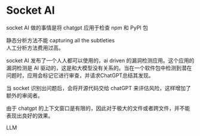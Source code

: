 # Socket AI

socket AI 做的事情是将 chatgpt 应用于检查 npm 和 PyPI 包

静态分析方法不能 capturing all the subtleties  
人工分析方法费用过高。

socket AI 发布了一个人人都可以使用的，ai driven 的漏洞检测应用。这个应用的漏洞检测是 AI 驱动的，这是和大模型没有关系的。当在一个软件包中检测到潜在问题时，应用会标记它进行审查，并请求ChatGPT总结其发现。

当 socket 识别出问题后，会将开源代码交给 chatGPT 来评估风险，这样增加了额外的审阅者。

由于 chatgpt 的上下文窗口是有限的，因此对于极大的文件或者跨文件，并不能表现出良好的效果。

LLM 